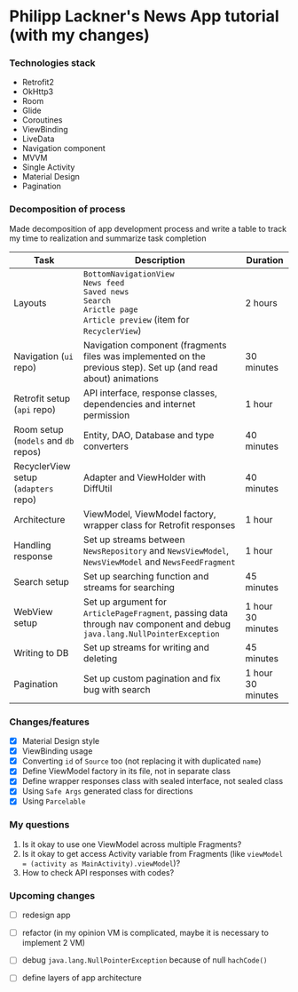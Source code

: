 # Philipp Lackner's News App tutorial (with my changes)

### Technologies stack

- Retrofit2
- OkHttp3
- Room
- Glide
- Coroutines
- ViewBinding
- LiveData
- Navigation component
- MVVM
- Single Activity
- Material Design
- Pagination

### Decomposition of process
Made decomposition of app development process and write a table to track my time to realization and summarize task completion

| Task                                 | Description                                                                                                                             | Duration          |
|--------------------------------------|-----------------------------------------------------------------------------------------------------------------------------------------|-------------------|
| Layouts                              | `BottomNavigationView`<br/>`News feed`<br/>`Saved news`<br/>`Search`<br/>`Arictle page`<br/>`Article preview` (item for `RecyclerView`) | 2 hours           |
| Navigation (`ui` repo)               | Navigation component (fragments files was implemented on the previous step). Set up (and read about) animations                         | 30 minutes        |
| Retrofit setup (`api` repo)          | API interface, response classes, dependencies and internet permission                                                                   | 1 hour            |
| Room setup (`models` and `db` repos) | Entity, DAO, Database and type converters                                                                                               | 40 minutes        |
| RecyclerView setup (`adapters` repo) | Adapter and ViewHolder with DiffUtil                                                                                                    | 40 minutes        |
| Architecture                         | ViewModel, ViewModel factory, wrapper class for Retrofit responses                                                                      | 1 hour            |
| Handling response                    | Set up streams between `NewsRepository` and `NewsViewModel`, `NewsViewModel` and `NewsFeedFragment`                                     | 1 hour            |
| Search setup                         | Set up searching function and streams for searching                                                                                     | 45 minutes        |
| WebView setup                        | Set up argument for `ArticlePageFragment`, passing data through nav component and debug `java.lang.NullPointerException`                | 1 hour 30 minutes |
| Writing to DB                        | Set up streams for writing and deleting                                                                                                 | 45 minutes        |
| Pagination                           | Set up custom pagination and fix bug with search                                                                                        | 1 hour 30 minutes |

### Changes/features 

- [x] Material Design style
- [x] ViewBinding usage 
- [x] Converting `id` of `Source` too (not replacing it with duplicated `name`) 
- [x] Define ViewModel factory in its file, not in separate class
- [x] Define wrapper responses class with sealed interface, not sealed class
- [x] Using `Safe Args` generated class for directions
- [x] Using `Parcelable`

### My questions
1. Is it okay to use one ViewModel across multiple Fragments?
2. Is it okay to get access Activity variable from Fragments (like `viewModel = (activity as MainActivity).viewModel`)?
3. How to check API responses with codes?

### Upcoming changes
- [ ] redesign app
- [ ] refactor (in my opinion VM is complicated, maybe it is necessary to implement 2 VM)
- [ ] debug `java.lang.NullPointerException` because of null `hachCode()`
- [ ] define layers of app architecture 

